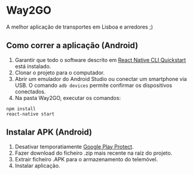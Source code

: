 # Way2GO

A melhor aplicação de transportes em Lisboa e arredores ;)

## Como correr a aplicação (Android)

1. Garantir que todo o software descrito em [React Native CLI Quickstart](https://facebook.github.io/react-native/docs/getting-started) está instalado.
2. Clonar o projeto para o computador.
3. Abrir um emulador do Android Studio ou conectar um smartphone via USB. O comando `adb devices` permite confirmar os dispositivos conectados.
3. Na pasta Way2GO, executar os comandos:
```
npm install
react-native start
```

## Instalar APK (Android)

1. Desativar temporatiamente [Google Play Protect](https://android.tutorials.how/disable-enable-google-play-protect/).
2. Fazer download do ficheiro .zip mais recente na raíz do projeto.
3. Extrair ficheiro .APK para o armazenamento do telemóvel.
3. Instalar aplicação.

